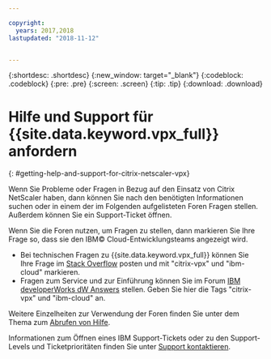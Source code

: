```yaml
---

copyright:
  years: 2017,2018
lastupdated: "2018-11-12"


---
```


{:shortdesc: .shortdesc}
{:new_window: target="_blank"}
{:codeblock: .codeblock}
{:pre: .pre}
{:screen: .screen}
{:tip: .tip}
{:download: .download}

# Hilfe und Support für {{site.data.keyword.vpx_full}} anfordern
{: #getting-help-and-support-for-citrix-netscaler-vpx}

Wenn Sie Probleme oder Fragen in Bezug auf den Einsatz von Citrix NetScaler haben, dann können Sie nach den benötigten Informationen suchen oder in einem der im Folgenden aufgelisteten Foren Fragen stellen. Außerdem können Sie ein Support-Ticket öffnen.

Wenn Sie die Foren nutzen, um Fragen zu stellen, dann markieren Sie Ihre Frage so, dass sie den IBM© Cloud-Entwicklungsteams angezeigt wird.

* Bei technischen Fragen zu {{site.data.keyword.vpx_full}} können Sie Ihre Frage im [Stack Overflow](https://stackoverflow.com/search?q=citrix-vpx+ibm-cloud) posten und mit "citrix-vpx" und "ibm-cloud" markieren.
* Fragen zum Service und zur Einführung können Sie im Forum [IBM developerWorks dW Answers](https://developer.ibm.com/answers/topics/citrix-vpx.html?smartspace=ibm-cloud) stellen. Geben Sie hier die Tags "citrix-vpx" und "ibm-cloud" an.

Weitere Einzelheiten zur Verwendung der Foren finden Sie unter dem Thema zum [Abrufen von Hilfe](https://{DomainName}/docs/get-support?topic=get-support-using-avatar).

Informationen zum Öffnen eines IBM Support-Tickets oder zu den Support-Levels und Ticketprioritäten finden Sie unter [Support kontaktieren](/docs/get-support?topic=get-support-contacting-bluemix-support-dedicated-local).
